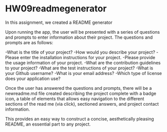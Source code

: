# HW09readmegenerator 

In this assignment, we created a README generator

Upon running the app, the user will be presented with a series of questions and prompts to enter information about their project.  The questions and prompts are as follows:

-What is the title of your project?
-How would you describe your project?
-Please enter the installation instructions for your project.
-Please provide the usage information of your project.
-What are the contribution guidelines to your project?
-What are the test instructions of your project?
-What is your Github username?
-What is your email address?
-Which type of license does your application use?

Once the user has answered the questions and prompts, there will be a newreadme.md file created describing the project complete with a badge icon, a table of elements that allows easy navigation to the different sections of the read me (via click), sectioned answers, and project contact information. 

This provides an easy way to construct a concise, aesthetically pleasing README, an essential part to any project. 

